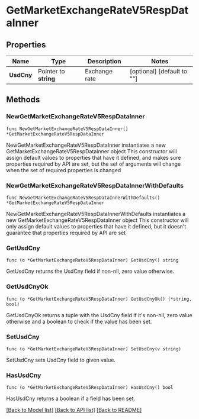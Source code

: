 # GetMarketExchangeRateV5RespDataInner

## Properties

Name | Type | Description | Notes
------------ | ------------- | ------------- | -------------
**UsdCny** | Pointer to **string** | Exchange rate | [optional] [default to ""]

## Methods

### NewGetMarketExchangeRateV5RespDataInner

`func NewGetMarketExchangeRateV5RespDataInner() *GetMarketExchangeRateV5RespDataInner`

NewGetMarketExchangeRateV5RespDataInner instantiates a new GetMarketExchangeRateV5RespDataInner object
This constructor will assign default values to properties that have it defined,
and makes sure properties required by API are set, but the set of arguments
will change when the set of required properties is changed

### NewGetMarketExchangeRateV5RespDataInnerWithDefaults

`func NewGetMarketExchangeRateV5RespDataInnerWithDefaults() *GetMarketExchangeRateV5RespDataInner`

NewGetMarketExchangeRateV5RespDataInnerWithDefaults instantiates a new GetMarketExchangeRateV5RespDataInner object
This constructor will only assign default values to properties that have it defined,
but it doesn't guarantee that properties required by API are set

### GetUsdCny

`func (o *GetMarketExchangeRateV5RespDataInner) GetUsdCny() string`

GetUsdCny returns the UsdCny field if non-nil, zero value otherwise.

### GetUsdCnyOk

`func (o *GetMarketExchangeRateV5RespDataInner) GetUsdCnyOk() (*string, bool)`

GetUsdCnyOk returns a tuple with the UsdCny field if it's non-nil, zero value otherwise
and a boolean to check if the value has been set.

### SetUsdCny

`func (o *GetMarketExchangeRateV5RespDataInner) SetUsdCny(v string)`

SetUsdCny sets UsdCny field to given value.

### HasUsdCny

`func (o *GetMarketExchangeRateV5RespDataInner) HasUsdCny() bool`

HasUsdCny returns a boolean if a field has been set.


[[Back to Model list]](../README.md#documentation-for-models) [[Back to API list]](../README.md#documentation-for-api-endpoints) [[Back to README]](../README.md)


